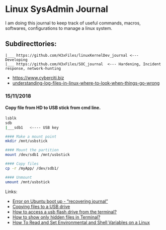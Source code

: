 # Linux SysAdmin Journal
I am doing this journal to keep track of useful commands, macros, softwares, configurations to manage a linux system.


## Subdirecttories:
```
|___ https://github.com/H3xFiles/linuxKernelDev_journal <--- Developing
|___ https://github.com/H3xFiles/SOC_journal  <--- Hardening, Incident response, network-hunting
```


- https://www.cyberciti.biz 
- [understanding-log-files-in-linux-where-to-look-when-things-go-wrong](http://www.lostsaloon.com/technology/understanding-log-files-in-linux-where-to-look-when-things-go-wrong/)


### 15/11/2018

#### Copy file from HD to USB stick from cmd line.

```Bash
lsblk
sdb
|___sdb1   <---- USB key

#### Make a mount point
mkdir /mnt/usbstick

#### Mount the partition
mount /dev/sdb1 /mnt/usbstick

#### Copy files
cp -r /myApp/ /dev/sdb1/

#### Unmount
umount /mnt/usbstick
```

Links:
- [Error on Ubuntu boot up - “recovering journal” ](https://askubuntu.com/questions/924170/error-on-ubuntu-boot-up-recovering-journal)
- [Copying files to a USB drive](https://askubuntu.com/questions/37767/how-to-access-a-usb-flash-drive-from-the-terminal)
- [How to access a usb flash drive from the terminal?](https://askubuntu.com/questions/37767/how-to-access-a-usb-flash-drive-from-the-terminal)
- [How to show only hidden files in Terminal?](https://askubuntu.com/questions/468901/how-to-show-only-hidden-files-in-terminal)
- [How To Read and Set Environmental and Shell Variables on a Linux](https://www.digitalocean.com/community/tutorials/how-to-read-and-set-environmental-and-shell-variables-on-a-linux-vps)



